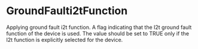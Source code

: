 GroundFaulti2tFunction
======================

Applying ground fault i2t function. A flag indicating that the I2t ground fault function of the device is used. The value should be set to TRUE only if the I2t function is explicitly selected for the device.
